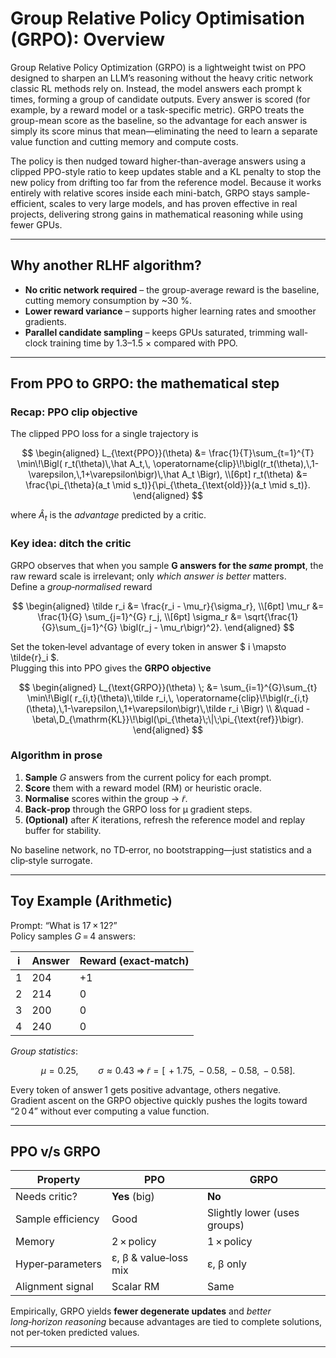 # Group Relative Policy Optimisation (GRPO): Overview

Group Relative Policy Optimization (GRPO) is a lightweight twist on PPO designed to sharpen an LLM’s reasoning without the heavy critic network classic RL methods rely on. Instead, the model answers each prompt k times, forming a group of candidate outputs. Every answer is scored (for example, by a reward model or a task-specific metric). GRPO treats the group-mean score as the baseline, so the advantage for each answer is simply its score minus that mean—eliminating the need to learn a separate value function and cutting memory and compute costs.

The policy is then nudged toward higher-than-average answers using a clipped PPO-style ratio to keep updates stable and a KL penalty to stop the new policy from drifting too far from the reference model. Because it works entirely with relative scores inside each mini-batch, GRPO stays sample-efficient, scales to very large models, and has proven effective in real projects, delivering strong gains in mathematical reasoning while using fewer GPUs.

---

## Why another RLHF algorithm?

 - **No critic network required** – the group-average reward is the baseline, cutting memory consumption by ~30 %.
 - **Lower reward variance** – supports higher learning rates and smoother gradients.
 - **Parallel candidate sampling** – keeps GPUs saturated, trimming wall-clock training time by 1.3–1.5 × compared with PPO.
---

## From PPO to GRPO: the mathematical step

### Recap: PPO clip objective

The clipped PPO loss for a single trajectory is

$$
\begin{aligned}
L_{\text{PPO}}(\theta)
  &= \frac{1}{T}\sum_{t=1}^{T}
     \min\!\Bigl(
       r_t(\theta)\,\hat A_t,\,
       \operatorname{clip}\!\bigl(r_t(\theta),\,1-\varepsilon,\,1+\varepsilon\bigr)\,\hat A_t
     \Bigr), \\[6pt]
r_t(\theta)
  &= \frac{\pi_{\theta}(a_t \mid s_t)}{\pi_{\theta_{\text{old}}}(a_t \mid s_t)}.
\end{aligned}
$$

where $\hat{A}_t$ is the *advantage* predicted by a critic.

### Key idea: ditch the critic

GRPO observes that when you sample **G answers for the *same* prompt**, the raw reward scale is irrelevant; only *which answer is better* matters.  
Define a *group‑normalised* reward

$$
\begin{aligned}
\tilde r_i &= \frac{r_i - \mu_r}{\sigma_r}, \\[6pt]
\mu_r      &= \frac{1}{G} \sum_{j=1}^{G} r_j, \\[6pt]
\sigma_r   &= \sqrt{\frac{1}{G}\sum_{j=1}^{G} \bigl(r_j - \mu_r\bigr)^2}.
\end{aligned}
$$

Set the token‑level advantage of every token in answer $
i \mapsto \tilde{r}_i
$.  
Plugging this into PPO gives the **GRPO objective**

$$
\begin{aligned}
L_{\text{GRPO}}(\theta)
\; &= \sum_{i=1}^{G}\sum_{t}
      \min\!\Bigl(
        r_{i,t}(\theta)\,\tilde r_i,\,
        \operatorname{clip}\!\bigl(r_{i,t}(\theta),\,1-\varepsilon,\,1+\varepsilon\bigr)\,\tilde r_i
      \Bigr) \\
    &\quad - \beta\,D_{\mathrm{KL}}\!\bigl(\pi_{\theta}\;\|\;\pi_{\text{ref}}\bigr).
\end{aligned}
$$

### Algorithm in prose

1. **Sample** *G* answers from the current policy for each prompt.  
2. **Score** them with a reward model (RM) or heuristic oracle.  
3. **Normalise** scores within the group → $\tilde r$.  
4. **Back‑prop** through the GRPO loss for μ gradient steps.  
5. **(Optional)** after *K* iterations, refresh the reference model and replay buffer for stability.

No baseline network, no TD‑error, no bootstrapping—just statistics and a clip‑style surrogate.

---

## Toy Example (Arithmetic)

Prompt: “What is 17 × 12?”  
Policy samples *G* = 4 answers:

| i | Answer | Reward (exact‑match) |
|---|--------|----------------------|
| 1 | 204    | +1 |
| 2 | 214    | 0  |
| 3 | 200    | 0  |
| 4 | 240    | 0  |

*Group statistics*: 


$$
\mu = 0.25,\qquad
\sigma \approx 0.43
\;\Longrightarrow\;
\tilde r = \bigl[\, +1.75,\,-0.58,\,-0.58,\,-0.58 \bigr].
$$

Every token of answer 1 gets positive advantage, others negative.  
Gradient ascent on the GRPO objective quickly pushes the logits toward “2 0 4” without ever computing a value function.

---

## PPO v/s GRPO

| Property | PPO | **GRPO** |
|----------|-----|----------|
| Needs critic? | **Yes** (big) | **No** |
| Sample efficiency | Good | Slightly lower (uses groups) |
| Memory | 2 × policy | 1 × policy |
| Hyper‑parameters | ε, β & value‑loss mix | ε, β only |
| Alignment signal | Scalar RM | Same |

Empirically, GRPO yields **fewer degenerate updates** and *better long‑horizon reasoning* because advantages are tied to complete solutions, not per‑token predicted values.

---


